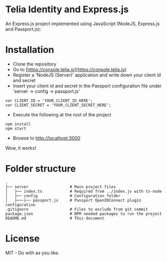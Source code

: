 Telia Identity and Express.js 
=========================

An Express.js project implemented using JavaScript (NodeJS, Express.js and Passport.js):

# Installation

* Clone the repository
* Go to [https://console.telia.io](https://console.telia.io)
* Register a 'NodeJS (Server)' application and write down your client id and secret
* Insert your client id and secret in the Passport configuration file under 'server -> config -> passport.js'
```
var CLIENT_ID = 'YOUR_CLIENT_ID_HERE';
var CLIENT_SECRET = 'YOUR_CLIENT_SECRET_HERE';
```
* Execute the following at the root of the project
```
npm install 
npm start
```

* Browse to [http://localhost:3000](http://localhost:3000)

Wow, it works!

# Folder structure

    .
    ├── server                  # Main project files
    │   ├── index.ts            # Required from ../index.js with ts-node
	│   ├── config              # Configuration folder
	│   ├───├── passport.js     # Passport OpenIDConnect plugin configuration
	.gitignore                  # Files to exclude from git commit
	package.json                # NPM needed packages to run the project
	README.md                   # This document

# License

MIT - Do with as you like.

